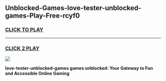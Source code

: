 
## Unblocked-Games-love-tester-unblocked-games-Play-Free-rcyf0
<h3>
<a href="https://premium76.site?title=love-tester-unblocked-games&ref=23A">CLICK TO PLAY</a></h3>
<hr>

<h3>
<a href="https://premium76.site?title=love-tester-unblocked-games&ref=23A">CLICK 2 PLAY</a>
  
</h3>

<a href="https://premium76.site?title=love-tester-unblocked-games&ref=23A"><img src="https://clearcache.store/games.png"></a>


**love-tester-unblocked-games games unblocked: Your Gateway to Fun and Accessible Online Gaming**
